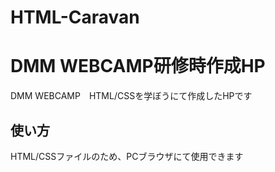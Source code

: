 # HTML-Caravan

# DMM WEBCAMP研修時作成HP
DMM WEBCAMP　HTML/CSSを学ぼうにて作成したHPです

## 使い方
HTML/CSSファイルのため、PCブラウザにて使用できます
